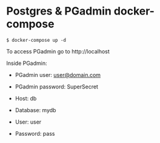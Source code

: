 # Postgres & PGadmin docker-compose 

```
$ docker-compose up -d
```

To access PGadmin go to http://localhost

Inside PGadmin:

- PGadmin user: user@domain.com
- PGadmin password: SuperSecret

- Host: db
- Database: mydb
- User: user
- Password: pass

